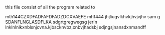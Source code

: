 this file consist of all the program related to

mth144CZXDFADFAFDFADZDCXVAEFE
mh1444
jhjliugvlkhvkjhvjvjhv
sam
g
SDANFLNGLASDFLKA
sdgrtgregwegsg
jerin
lnklnlnlkxnblsnjcvna.kjbscknvbz,xnbvjhadsbj
sdjngsjnansdxnmandff
